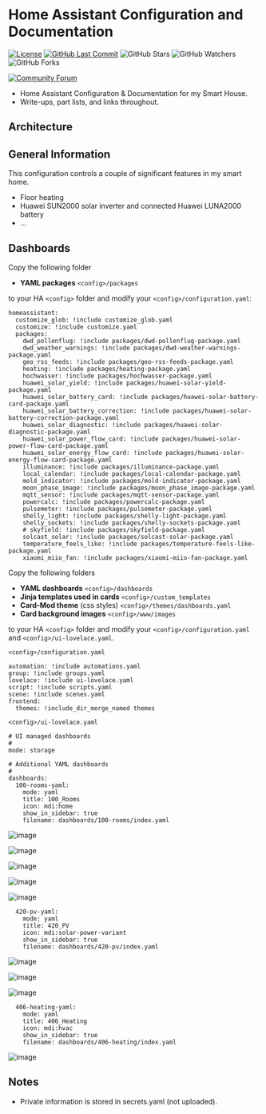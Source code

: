 # Home Assistant Configuration and Documentation

[![License][license-shield]](LICENSE.md) [![GitHub Last Commit][last-commit-shield]][commits] ![GitHub Stars][stars-shield] ![GitHub Watchers][watchers-shield] ![GitHub Forks][forks-shield]

[![Community Forum][forum-shield]][forum]

- Home Assistant Configuration &amp; Documentation for my Smart House.
- Write-ups, part lists, and links throughout.

## Architecture

## General Information

This configuration controls a couple of significant features in my smart home.

- Floor heating
- Huawei SUN2000 solar inverter and connected Huawei LUNA2000 battery
- ...

## Dashboards

Copy the following folder

- **YAML packages** `<config>/packages`

to your HA `<config>` folder and modify your `<config>/configuration.yaml`:

```
homeassistant:
  customize_glob: !include customize_glob.yaml
  customize: !include customize.yaml
  packages:
    dwd_pollenflug: !include packages/dwd-pollenflug-package.yaml
    dwd_weather_warnings: !include packages/dwd-weather-warnings-package.yaml
    geo_rss_feeds: !include packages/geo-rss-feeds-package.yaml
    heating: !include packages/heating-package.yaml
    hochwasser: !include packages/hochwasser-package.yaml
    huawei_solar_yield: !include packages/huawei-solar-yield-package.yaml
    huawei_solar_battery_card: !include packages/huawei-solar-battery-card-package.yaml
    huawei_solar_battery_correction: !include packages/huawei-solar-battery-correction-package.yaml
    huawei_solar_diagnostic: !include packages/huawei-solar-diagnostic-package.yaml
    huawei_solar_power_flow_card: !include packages/huawei-solar-power-flow-card-package.yaml
    huawei_solar_energy_flow_card: !include packages/huawei-solar-energy-flow-card-package.yaml
    illuminance: !include packages/illuminance-package.yaml
    local_calendar: !include packages/local-calendar-package.yaml
    mold_indicator: !include packages/mold-indicator-package.yaml
    moon_phase_image: !include packages/moon_phase_image-package.yaml
    mqtt_sensor: !include packages/mqtt-sensor-package.yaml
    powercalc: !include packages/powercalc-package.yaml
    pulsemeter: !include packages/pulsemeter-package.yaml
    shelly_light: !include packages/shelly-light-package.yaml
    shelly_sockets: !include packages/shelly-sockets-package.yaml
    # skyfield: !include packages/skyfield-package.yaml
    solcast_solar: !include packages/solcast-solar-package.yaml
    temperature_feels_like: !include packages/temperature-feels-like-package.yaml
    xiaomi_miio_fan: !include packages/xiaomi-miio-fan-package.yaml
```

Copy the following folders

- **YAML dashboards** `<config>/dashboards`<br>
- **Jinja templates used in cards** `<config>/custom_templates`<br>
- **Card-Mod theme** (css styles) `<config>/themes/dashboards.yaml`<br>
- **Card background images** `<config>/www/images`<br>

to your HA `<config>` folder and modify your `<config>/configuration.yaml` and `<config>/ui-lovelace.yaml`.

`<config>/configuration.yaml`

```
automation: !include automations.yaml
group: !include groups.yaml
lovelace: !include ui-lovelace.yaml
script: !include scripts.yaml
scene: !include scenes.yaml
frontend:
  themes: !include_dir_merge_named themes
```

`<config>/ui-lovelace.yaml`

```
# UI managed dashboards
#
mode: storage
```

```
# Additional YAML dashboards
#
dashboards:
  100-rooms-yaml:
    mode: yaml
    title: 100_Rooms
    icon: mdi:home
    show_in_sidebar: true
    filename: dashboards/100-rooms/index.yaml
```

![image](https://github.com/heinemannj/home-assistant-config/blob/master/assets/100-tablet-home.png)

![image](https://github.com/heinemannj/home-assistant-config/blob/master/assets/010-pollenflug.png)

![image](https://github.com/heinemannj/home-assistant-config/blob/master/assets/010-uvi.png)

![image](https://github.com/heinemannj/home-assistant-config/blob/master/assets/010-pegel.png)

![image](https://github.com/heinemannj/home-assistant-config/blob/master/assets/010-aqi.png)

```
  420-pv-yaml:
    mode: yaml
    title: 420_PV
    icon: mdi:solar-power-variant
    show_in_sidebar: true
    filename: dashboards/420-pv/index.yaml
```

![image](https://github.com/heinemannj/home-assistant-config/blob/master/assets/421-pv.png)

![image](https://github.com/heinemannj/home-assistant-config/blob/master/assets/422-pv.png)

![image](https://github.com/heinemannj/home-assistant-config/blob/master/assets/423-pv.png)

```
  406-heating-yaml:
    mode: yaml
    title: 406_Heating
    icon: mdi:hvac
    show_in_sidebar: true
    filename: dashboards/406-heating/index.yaml
 ```

![image](https://github.com/heinemannj/home-assistant-config/blob/master/assets/034-20-2-HK2-Fussbodenheizung-Heizkreise.png)

## Notes

- Private information is stored in secrets.yaml (not uploaded).

[commits-shield]: https://img.shields.io/github/commit-activity/y/heinemannj/home-assistant-config.svg
[commits]: https://github.com/heinemannj/home-assistant-config/commits/master
[actions-shield]: https://github.com/heinemannj/home-assistant-config/workflows/Home%20Assistant%20CI/badge.svg
[actions]: https://github.com/heinemannj/home-assistant-config/actions
[contributors]: https://github.com/heinemannj/home-assistant-config/graphs/contributors
[discord-shield]: https://img.shields.io/discord/330944238910963714.svg
[discord]: https://discord.gg/c5DvZ4e
[forum-shield]: https://img.shields.io/badge/community-forum-brightgreen.svg
[forum]: https://community.home-assistant.io/?u=heinemannj
[heinemannj]: https://github.com/heinemannj
[travis-shield]: https://travis-ci.org/heinemannj/home-assistant-config.svg?branch=master
[travis]: https://travis-ci.org/heinemannj/home-assistant-config
[home-assistant]: https://home-assistant.io
[issue]: https://github.com/heinemannj/home-assistant-config/issues
[license-shield]: https://img.shields.io/badge/license-MIT-green.svg
[maintenance-shield]: https://img.shields.io/maintenance/yes/2023.svg
[last-commit-shield]: https://img.shields.io/github/last-commit/heinemannj/home-assistant-config.svg
[stars-shield]: https://img.shields.io/github/stars/heinemannj/home-assistant-config.svg?style=social&label=Stars
[forks-shield]: https://img.shields.io/github/forks/heinemannj/home-assistant-config.svg?style=social&label=Forks
[watchers-shield]: https://img.shields.io/github/watchers/heinemannj/home-assistant-config.svg?style=social&label=Watchers
[black-duck-shield]: https://copilot.blackducksoftware.com/github/repos/heinemannj/home-assistant-config/branches/master/badge-risk.svg
[black-duck]: https://copilot.blackducksoftware.com/github/repos/heinemannj/home-assistant-config/branches/master/
